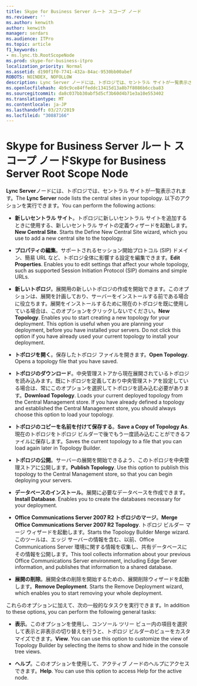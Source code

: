 ```yaml
---
title: Skype for Business Server ルート スコープ ノード
ms.reviewer: ''
ms.author: kenwith
author: kenwith
manager: serdars
ms.audience: ITPro
ms.topic: article
f1_keywords:
- ms.lync.tb.RootScopeNode
ms.prod: skype-for-business-itpro
localization_priority: Normal
ms.assetid: d190f1f0-7741-432a-84ac-9530bb00abef
ROBOTS: NOINDEX, NOFOLLOW
description: Lync Server ノードには、トポロジでは、セントラル サイトが一覧表示されます。 以下のアクションを実行できます。
ms.openlocfilehash: 4b9c9ce84ffeddc13415d13a8b7f8086b6ccba83
ms.sourcegitcommit: da8c037bb30abf5d5cf3b60d4b71e3a10e553402
ms.translationtype: MT
ms.contentlocale: ja-JP
ms.lasthandoff: 03/27/2019
ms.locfileid: "30887166"
---
```

# <a name="skype-for-business-server-root-scope-node"></a><span data-ttu-id="b5cd4-104">Skype for Business Server ルート スコープ ノード</span><span class="sxs-lookup"><span data-stu-id="b5cd4-104">Skype for Business Server Root Scope Node</span></span>
 
<span data-ttu-id="b5cd4-105">**Lync Server**ノードには、トポロジでは、セントラル サイトが一覧表示されます。</span><span class="sxs-lookup"><span data-stu-id="b5cd4-105">The **Lync Server** node lists the central sites in your topology.</span></span> <span data-ttu-id="b5cd4-106">以下のアクションを実行できます。</span><span class="sxs-lookup"><span data-stu-id="b5cd4-106">You can perform the following actions:</span></span>
  
- <span data-ttu-id="b5cd4-p103">**新しいセントラル サイト**。トポロジに新しいセントラル サイトを追加するときに使用する、新しいセントラル サイトの定義ウィザードを起動します。</span><span class="sxs-lookup"><span data-stu-id="b5cd4-p103">**New Central Site**. Starts the Define New Central Site wizard, which you use to add a new central site to the topology.</span></span>
    
- <span data-ttu-id="b5cd4-p104">**プロパティの編集**。サポートされるセッション開始プロトコル (SIP) ドメイン、簡易 URL など、トポロジ全体に影響する設定を編集できます。</span><span class="sxs-lookup"><span data-stu-id="b5cd4-p104">**Edit Properties**. Enables you to edit settings that affect your whole topology, such as supported Session Initiation Protocol (SIP) domains and simple URLs.</span></span>
    
- <span data-ttu-id="b5cd4-p105">**新しいトポロジ**。展開用の新しいトポロジの作成を開始できます。このオプションは、展開を計画しており、サーバーをインストールする前である場合に役立ちます。展開をインストールするために現在のトポロジを既に使用している場合は、このオプションをクリックしないでください。</span><span class="sxs-lookup"><span data-stu-id="b5cd4-p105">**New Topology**. Enables you to start creating a new topology for your deployment. This option is useful when you are planning your deployment, before you have installed your servers. Do not click this option if you have already used your current topology to install your deployment.</span></span>
    
- <span data-ttu-id="b5cd4-p106">**トポロジを開く**。保存したトポロジ ファイルを開きます。</span><span class="sxs-lookup"><span data-stu-id="b5cd4-p106">**Open Topology**. Opens a topology file that you have saved.</span></span>
    
- <span data-ttu-id="b5cd4-p107">**トポロジのダウンロード**。中央管理ストアから現在展開されているトポロジを読み込みます。既にトポロジを定義しており中央管理ストアを設定している場合は、常にこのオプションを選択してトポロジを読み込む必要があります。</span><span class="sxs-lookup"><span data-stu-id="b5cd4-p107">**Download Topology**. Loads your current deployed topology from the Central Management store. If you have already defined a topology and established the Central Management store, you should always choose this option to load your topology.</span></span>
    
- <span data-ttu-id="b5cd4-120">**トポロジのコピーを名前を付けて保存する**。</span><span class="sxs-lookup"><span data-stu-id="b5cd4-120">**Save a Copy of Topology As**.</span></span> <span data-ttu-id="b5cd4-121">現在のトポロジをトポロジ ビルダーで後でもう一度読み込むことができるファイルに保存します。</span><span class="sxs-lookup"><span data-stu-id="b5cd4-121">Saves the current topology to a file that you can load again later in Topology Builder.</span></span>
    
- <span data-ttu-id="b5cd4-p109">**トポロジの公開**。サーバーの展開を開始できるよう、このトポロジを中央管理ストアに公開します。</span><span class="sxs-lookup"><span data-stu-id="b5cd4-p109">**Publish Topology**. Use this option to publish this topology to the Central Management store, so that you can begin deploying your servers.</span></span>
    
- <span data-ttu-id="b5cd4-p110">**データベースのインストール**。展開に必要なデータベースを作成できます。</span><span class="sxs-lookup"><span data-stu-id="b5cd4-p110">**Install Database**. Enables you to create the databases necessary for your deployment.</span></span>
    
- <span data-ttu-id="b5cd4-126">**Office Communications Server 2007 R2 トポロジのマージ**。</span><span class="sxs-lookup"><span data-stu-id="b5cd4-126">**Merge Office Communications Server 2007 R2 Topology**.</span></span> <span data-ttu-id="b5cd4-127">トポロジ ビルダー マージ ウィザードを起動します。</span><span class="sxs-lookup"><span data-stu-id="b5cd4-127">Starts the Topology Builder Merge wizard.</span></span> <span data-ttu-id="b5cd4-128">このツールは、エッジ サーバーの情報を含む、以前、Office Communications Server 環境に関する情報を収集し、共有データベースにその情報を公開します。</span><span class="sxs-lookup"><span data-stu-id="b5cd4-128">This tool collects information about your previous Office Communications Server environment, including Edge Server information, and publishes that information to a shared database.</span></span> 
    
- <span data-ttu-id="b5cd4-p112">**展開の削除**。展開全体の削除を開始するための、展開削除ウィザードを起動します。</span><span class="sxs-lookup"><span data-stu-id="b5cd4-p112">**Remove Deployment**. Starts the Remove Deployment wizard, which enables you to start removing your whole deployment.</span></span>
    
<span data-ttu-id="b5cd4-131">これらのオプションに加えて、次の一般的なタスクを実行できます。</span><span class="sxs-lookup"><span data-stu-id="b5cd4-131">In addition to these options, you can perform the following general tasks:</span></span>
  
- <span data-ttu-id="b5cd4-p113">**表示**。このオプションを使用し、コンソール ツリー ビュー内の項目を選択して表示と非表示の切り替えを行うと、トポロジ ビルダーのビューをカスタマイズできます。</span><span class="sxs-lookup"><span data-stu-id="b5cd4-p113">**View**. You can use this option to customize the view of Topology Builder by selecting the items to show and hide in the console tree views.</span></span>
    
- <span data-ttu-id="b5cd4-p114">**ヘルプ**。このオプションを使用して、アクティブ ノードのヘルプにアクセスできます。</span><span class="sxs-lookup"><span data-stu-id="b5cd4-p114">**Help**. You can use this option to access Help for the active node.</span></span>
    

